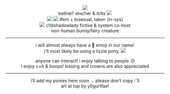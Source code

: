 <p align="center">
<img src="https://64.media.tumblr.com/0ddc2c1343932572a259ed491e6cfc07/7d4d94b83f2e3527-51/s400x600/b1fcb30dff6a7f0476184ce2b8a82baac9645385.png"/> </br> 
bethie!! she/her & it/its <img src="https://64.media.tumblr.com/03761e68194899e0131d794510a8450c/49bef966ad7197d0-8a/s75x75_c1/2703d7ca3db27adc948c6335884afd982e3d018f.gif"/> <br>
<img src="https://64.media.tumblr.com/ded87f0d0ff9daddbc9c8643b57ed34b/7d4d94b83f2e3527-89/s75x75_c1/880920cf514a05fdda373e0cf85b02be0ca0b826.png"/> <img src="https://64.media.tumblr.com/920fbea8e65f75842d42112c02572b1a/7d4d94b83f2e3527-de/s75x75_c1/dc4db313e3de43acd060a2097a823478a5e0eea9.png"/> tfem + bisexual, taken (in-sys) <br>
<img src="https://64.media.tumblr.com/39c55dd8fc1d3fc1eca6db9a0fb202d1/49bef966ad7197d0-7e/s75x75_c1/6804e9fa2a923b89a3b12c1d95ec5a2e9dda4ace.gif"/> c!ldshadowlady fictive & system co-host <br>
non-human bunny/fairy creature
</p>

***

<p align="center">
i will almost always have a 🐇 emoji in our name! <br>
  i'll most likely be using a lizzie pony. <img src="https://64.media.tumblr.com/2c454f8ce1a4a46fc193f9f67e840bc0/49bef966ad7197d0-40/s1280x1920/85177af10410a0ace7fce506fe95ebf994836c5d.gif"/>
</p>

<p align="center">
anyone can interact! i enjoy talking to people :D <br>
  i enjoy c+h & boops! kissing and crowns are also appreciated
</p>

***

<p align="center">
i'll add my ponies here soon ... please don't copy :'3 <br>
  art at top by y0gurtfae!
</p>
